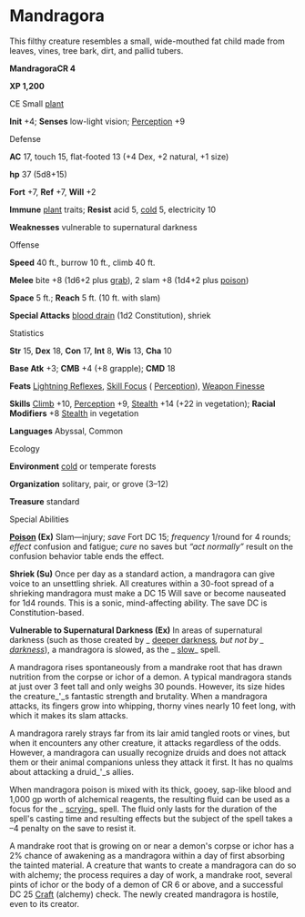 # Mandragora

This filthy creature resembles a small, wide-mouthed fat child made from leaves, vines, tree bark, dirt, and pallid tubers.

**MandragoraCR 4**

**XP 1,200**

CE Small [plant](monsters/creatureTypes.md#_plant)

**Init** +4; **Senses** low-light vision; [Perception](additionalMonsters/../skills/perception.md#_perception) +9

Defense

**AC** 17, touch 15, flat-footed 13 (+4 Dex, +2 natural, +1 size)

**hp** 37 (5d8+15)

**Fort** +7, **Ref** +7, **Will** +2

**Immune** [plant](monsters/creatureTypes.md#_plant) traits; **Resist** acid 5, [cold](monsters/creatureTypes.md#_cold-subtype) 5, electricity 10

**Weaknesses** vulnerable to supernatural darkness

Offense

**Speed** 40 ft., burrow 10 ft., climb 40 ft.

**Melee** bite +8 (1d6+2 plus [grab](monsters/universalMonsterRules.md#_grab)), 2 slam +8 (1d4+2 plus [poison](monsters/universalMonsterRules.md#_poison-(ex-or-su)))

**Space** 5 ft.; **Reach** 5 ft. (10 ft. with slam)

**Special Attacks** [blood drain](monsters/universalMonsterRules.md#_blood-drain) (1d2 Constitution), shriek

Statistics

**Str** 15, **Dex** 18, **Con** 17, **Int** 8, **Wis** 13, **Cha** 10

**Base Atk** +3; **CMB** +4 (+8 grapple); **CMD** 18

**Feats** [Lightning Reflexes](additionalMonsters/../feats.md#_lightning-reflexes), [Skill Focus](additionalMonsters/../feats.md#_skill-focus) ( [Perception](additionalMonsters/../skills/perception.md#_perception)), [Weapon Finesse](additionalMonsters/../feats.md#_weapon-finesse)

**Skills** [Climb](additionalMonsters/../skills/climb.md#_climb) +10, [Perception](additionalMonsters/../skills/perception.md#_perception) +9, [Stealth](additionalMonsters/../skills/stealth.md#_stealth) +14 (+22 in vegetation); **Racial Modifiers** +8 [Stealth](additionalMonsters/../skills/stealth.md#_stealth) in vegetation

**Languages** Abyssal, Common

Ecology

**Environment** [cold](monsters/creatureTypes.md#_cold-subtype) or temperate forests

**Organization** solitary, pair, or grove (3–12)

**Treasure** standard

Special Abilities

**[Poison](monsters/universalMonsterRules.md#_poison-(ex-or-su)) (Ex)** Slam—injury; _save_ Fort DC 15; _frequency_ 1/round for 4 rounds; _effect_ confusion and fatigue; _cure_ no saves but _“_act normally_”_ result on the confusion behavior table ends the effect.

**Shriek (Su)** Once per day as a standard action, a mandragora can give voice to an unsettling shriek. All creatures within a 30-foot spread of a shrieking mandragora must make a DC 15 Will save or become nauseated for 1d4 rounds. This is a sonic, mind-affecting ability. The save DC is Constitution-based.

**Vulnerable to Supernatural Darkness (Ex)** In areas of supernatural darkness (such as those created by _ [deeper darkness](additionalMonsters/../spells/deeperDarkness.md#_deeper-darkness)_, but not by _ [darkness](additionalMonsters/../spells/darkness.md#_darkness)_), a mandragora is slowed, as the _ [slow](additionalMonsters/../spells/slow.md#_slow)_ spell.

A mandragora rises spontaneously from a mandrake root that has drawn nutrition from the corpse or ichor of a demon. A typical mandragora stands at just over 3 feet tall and only weighs 30 pounds. However, its size hides the creature_'_s fantastic strength and brutality. When a mandragora attacks, its fingers grow into whipping, thorny vines nearly 10 feet long, with which it makes its slam attacks.

A mandragora rarely strays far from its lair amid tangled roots or vines, but when it encounters any other creature, it attacks regardless of the odds. However, a mandragora can usually recognize druids and does not attack them or their animal companions unless they attack it first. It has no qualms about attacking a druid_'_s allies.

When mandragora poison is mixed with its thick, gooey, sap-like blood and 1,000 gp worth of alchemical reagents, the resulting fluid can be used as a focus for the _ [scrying](additionalMonsters/../spells/scrying.md#_scrying)_ spell. The fluid only lasts for the duration of the spell's casting time and resulting effects but the subject of the spell takes a –4 penalty on the save to resist it.

A mandrake root that is growing on or near a demon's corpse or ichor has a 2% chance of awakening as a mandragora within a day of first absorbing the tainted material. A creature that wants to create a mandragora can do so with alchemy; the process requires a day of work, a mandrake root, several pints of ichor or the body of a demon of CR 6 or above, and a successful DC 25 [Craft](additionalMonsters/../skills/craft.md#_craft) (alchemy) check. The newly created mandragora is hostile, even to its creator.


